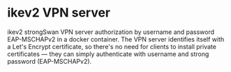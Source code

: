 # ikev2 VPN server
ikev2 strongSwan VPN server authorization by username and password EAP-MSCHAPv2 in a docker container.
The VPN server identifies itself with a Let's Encrypt certificate, so there's no need for clients to install private certificates — they can simply authenticate with username and strong password (EAP-MSCHAPv2).
